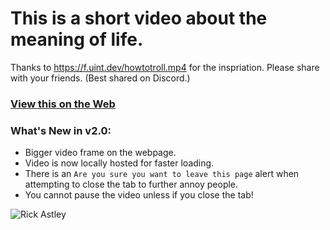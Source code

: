 # This is a short video about the meaning of life.
Thanks to https://f.uint.dev/howtotroll.mp4 for the inspriation. Please share with your friends. (Best shared on Discord.)
### [View this on the Web](https://leo32345.github.io/random_stuff/the_meaning_of_life)


### What's New in v2.0:
* Bigger video frame on the webpage.
* Video is now locally hosted for faster loading.
* There is an `Are you sure you want to leave this page` alert when attempting to close the tab to further annoy people.
* You cannot pause the video unless if you close the tab!



![Rick Astley](https://s.yimg.com/ny/api/res/1.2/gQIRiZaQr_Re17wpzMz3OA--/YXBwaWQ9aGlnaGxhbmRlcjt3PTcwNTtoPTUyOC43NTtjZj13ZWJw/https://s.yimg.com/uu/api/res/1.2/3O9ZnZx2P_ydgUhqkC_gug--~B/aD02ODc7dz05MTY7YXBwaWQ9eXRhY2h5b24-/https://media.zenfs.com/en/insider_articles_922/39fad86aac4d4026b72c7295033133d5 "")

